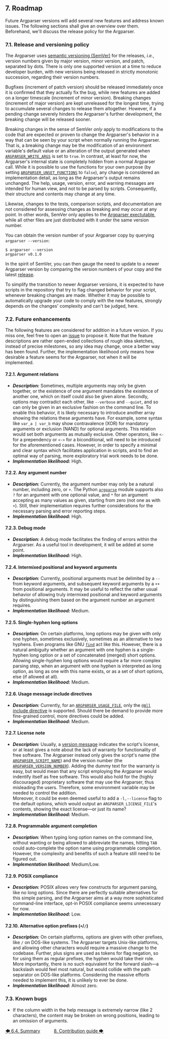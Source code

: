 <!--
###############################################################################
#                                                                             #
# Copyright 2025 Simon Brandt                                                 #
#                                                                             #
# Licensed under the Apache License, Version 2.0 (the "License");             #
# you may not use this file except in compliance with the License.            #
# You may obtain a copy of the License at                                     #
#                                                                             #
#     http://www.apache.org/licenses/LICENSE-2.0                              #
#                                                                             #
# Unless required by applicable law or agreed to in writing, software         #
# distributed under the License is distributed on an "AS IS" BASIS,           #
# WITHOUT WARRANTIES OR CONDITIONS OF ANY KIND, either express or implied.    #
# See the License for the specific language governing permissions and         #
# limitations under the License.                                              #
#                                                                             #
###############################################################################
-->

## 7. Roadmap

Future Argparser versions will add several new features and address known issues. The following sections shall give an overview over them. Beforehand, we'll discuss the release policy for the Argparser.

### 7.1. Release and versioning policy

The Argparser uses [semantic versioning (SemVer)](https://semver.org/ "semver.org") for the releases, *i.e.*, version numbers given by major version, minor version, and patch, separated by dots. There is only one supported version at a time to reduce developer burden, with new versions being released in strictly monotonic succession, regarding their version numbers.

Bugfixes (increment of patch version) should be released immediately once it is confirmed that they actually fix the bug, while new features are added on a longer timescale (increment of minor version). Breaking changes (increment of major version) are kept unreleased for the longest time, trying to accumulate several changes to release them altogether. However, if a pending change severely hinders the Argparser's further development, the breaking change will be released sooner.

Breaking changes in the sense of SemVer *only* apply to modifications to the code that are expected or proven to change the Argparser's behavior in a way that can be seen by your script when normally running the Argparser. That is, a breaking change may be the modification of an environment variable's default value or an alteration of the output generated when [`ARGPARSER_WRITE_ARGS`](reference/environment_variables/environment_variables.md#9460-argparser_write_args) is set to `true`. In contrast, at least for now, the Argparser's internal state is completely hidden from a normal Argparser call. While it is possible to use the functions for your own purpose (by setting [`ARGPARSER_UNSET_FUNCTIONS`](reference/environment_variables/environment_variables.md#9443-argparser_unset_functions) to `false`), any change is considered an implementation detail, as long as the Argparser's output remains unchanged. The help, usage, version, error, and warning messages are intended for human view, and not to be parsed by scripts. Consequently, their structure and contents may change at any time.

Likewise, changes to the tests, comparison scripts, and documentation are *not* considered for assessing changes as breaking and may occur at any point. In other words, SemVer only applies to the [Argparser exectutable](../argparser), while all other files are just distributed with it under the same version number.

You can obtain the version number of your Argparser copy by querying `argparser --version`:

<!-- <include command="argparser --version" lang="console"> -->
```console
$ argparser --version
argparser v0.1.0
```
<!-- </include> -->

In the spirit of SemVer, you can then gauge the need to update to a newer Argparser version by comparing the version numbers of your copy and the latest [release](https://github.com/Simon-Brandt/ShellArgparser/releases "github.com &rightarrow; Simon-Brandt &rightarrow; ShellArgparser &rightarrow; Releases").

To simplify the transition to newer Argparser versions, it is expected to have scripts in the repository that try to flag changed behavior for your script, whenever breaking changes are made. Whether it may be possible to automatically upgrade your code to comply with the new features, strongly depends on the changes' complexity and can't be judged, here.

### 7.2. Future enhancements

The following features are considered for addition in a future version. If you miss one, feel free to open an [issue](https://github.com/Simon-Brandt/ShellArgparser/issues/new "github.com &rightarrow; Simon-Brandt &rightarrow; ShellArgparser &rightarrow; Issues") to propose it. Note that the feature descriptions are rather open-ended collections of rough idea sketches, instead of precise milestones, so any idea may change, once a better way has been found.  Further, the implementation likelihood only means how desirable a feature seems for the Argparser, not when it will be implemented.

#### 7.2.1. Argument relations

- ***Description:*** Sometimes, multiple arguments may only be given together, or the existence of one argument mandates the existence of another one, which on itself could also be given alone. Secondly, options may contradict each other, like `--verbose` and `--quiet`, and so can only be given in an exclusive fashion on the command line. To enable this behavior, it is likely necessary to introduce another array showing the relations these arguments have. For example, some syntax like `var_a | var_b` may show contravalence (XOR) for mandatory arguments or exclusion (NAND) for optional arguments. This relation would set both arguments as mutually exclusive. Other operators, like `<-` for a prependency or `<->` for a biconditional, will need to be introduced for the aforementioned cases. However, in order to specify a minimal and clear syntax which facilitates application in scripts, and to find an optimal way of parsing, more exploratory trial work needs to be done.
- ***Implementation likelihood:*** High.

#### 7.2.2. Any argument number

- ***Description:*** Currently, the argument number may only be a natural number, including zero, or `+`. The Python [`argparse`](https://docs.python.org/3/library/argparse.html "python.org &rightarrow; Python documentation &rightarrow; argparse module") module supports also `?` for an argument with one optional value, and `*` for an argument accepting as many values as given, starting from zero (not one as with `+`). Still, their implementation requires further considerations for the necessary parsing and error reporting steps.
- ***Implementation likelihood:*** High.

#### 7.2.3. Debug mode

- ***Description:*** A debug mode facilitates the finding of errors within the Argparser. As a useful tool in development, it will be added at some point.
- ***Implementation likelihood:*** High.

#### 7.2.4. Intermixed positional and keyword arguments

- ***Description:*** Currently, positional arguments must be delimited by a `--` from keyword arguments, and subsequent keyword arguments by a `++` from positional arguments. It may be useful to reflect the rather usual behavior of allowing truly intermixed positional and keyword arguments by distinguishing them based on the argument number an argument requires.
- ***Implementation likelihood:*** Medium.

#### 7.2.5. Single-hyphen long options

- ***Description:*** On certain platforms, long options may be given with only one hyphen, sometimes exclusively, sometimes as an alternative to two hyphens. Even programs like GNU [`find`](https://man7.org/linux/man-pages/man1/find.1.html "man7.org &rightarrow; man pages &rightarrow; find(1)") act like this. However, there is a natural ambiguity whether an argument with one hyphen is a single-hyphen long option or a set of concatenated (merged) short options. Allowing single-hyphen long options would require a far more complex parsing step, when an argument with one hyphen is interpreted as long option, as long as one with this name exists, or as a set of short options, else (if allowed at all).
- ***Implementation likelihood:*** Medium.

#### 7.2.6. Usage message include directives

- ***Description:*** Currently, for an [`ARGPARSER_USAGE_FILE`](reference/environment_variables/environment_variables.md#9445-argparser_usage_file), only the [`@All`](reference/include_directives.md#931-all-directive) [include directive](reference/include_directives.md#93-include-directives) is supported. Should there be demand to provide more fine-grained control, more directives could be added.
- ***Implementation likelihood:*** Medium.

#### 7.2.7. License note

- ***Description:*** Usually, a [version message](tutorial/version_messages.md#58-version-messages) indicates the script's license, or at least gives a note about the lack of warranty for functionality of free software. The Argparser instead only gives the script's name (the [`ARGPARSER_SCRIPT_NAME`](reference/environment_variables/environment_variables.md#9435-argparser_script_name)) and the version number (the [`ARGPARSER_VERSION_NUMBER`](reference/environment_variables/environment_variables.md#9456-argparser_version_number)). Adding the dummy text for the warranty is easy, but would mean that any script employing the Argparser would indentify itself as free software. This would also hold for the (highly discouraged) proprietary software that may use the Argparser, thus misleading the users. Therefore, some environment variable may be needed to control the addition.  
Moreover, it could be even deemed useful to add a `-l,--license` flag to the default options, which would output an `ARGPARSER_LICENSE_FILE`'s contents, showing the exact license&mdash;or just its name?
- ***Implementation likelihood:*** Medium.

#### 7.2.8. Programmable argument completion

- ***Description:*** When typing long option names on the command line, without wanting or being allowed to abbreviate the names, hitting `TAB` could auto-complete the option name using programmable completion. However, the complexity and benefits of such a feature still need to be figured out.
- ***Implementation likelihood:*** Medium/Low.

#### 7.2.9. POSIX compliance

- ***Description:*** POSIX allows very few constructs for argument parsing, like no long options. Since there are perfectly suitable alternatives for this simple parsing, and the Argparser aims at a way more sophisticated command-line interface, opt-in POSIX compliance seems unnecessary for now.
- ***Implementation likelihood:*** Low.

#### 7.2.10. Alternative option prefixes (`+`/`/`)

- ***Description:*** On certain platforms, options are given with other prefixes, like `/` on DOS-like systems. The Argparser targets Unix-like platforms, and allowing other characters would require a massive change to the codebase. Further, plus signs are used as tokens for flag negation, so for using them as regular prefixes, the hyphen would take their role. More importantly, there is no such equivalent for the forward slash&mdash;a backslash would feel most natural, but would collide with the path separator on DOS-like platforms. Considering the massive efforts needed to implement this, it is unlikely to ever be done.
- ***Implementation likelihood:*** Almost zero.

### 7.3. Known bugs

- If the column width in the help message is extremely narrow (like 2 characters), the content may be broken on wrong positions, leading to an omission of arguments.

[&#129092;&nbsp;6.4. Summary](comparison/summary.md)
&nbsp;&nbsp;&nbsp;&nbsp;&nbsp;&nbsp;&nbsp;&nbsp;&nbsp;&nbsp;[8. Contribution guide&nbsp;&#129094;](contribution_guide.md)
